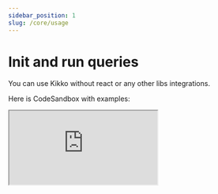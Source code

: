```yaml
---
sidebar_position: 1
slug: /core/usage
---
```


# Init and run queries

You can use Kikko without react or any other libs integrations.

Here is CodeSandbox with examples:

<iframe
  src="https://codesandbox.io/embed/kikko-typescript-basic-example-mo1ie4?fontsize=14&hidenavigation=1&theme=dark&view=editor"
  style={{
    width: "100%",
    height: 500,
    border: 0,
    borderRadius: 4,
    overflow: "hidden"
  }}
  title="Kikko typescript basic example"
  allow="accelerometer; ambient-light-sensor; camera; encrypted-media; geolocation; gyroscope; hid; microphone; midi; payment; usb; vr; xr-spatial-tracking"
  sandbox="allow-forms allow-modals allow-popups allow-presentation allow-same-origin allow-scripts"
/>

## Init Kikko

```typescript
const db = await initDbClient({
  dbName: "helloWorld4",
  dbBackend: absurdWebBackend({
    wasmUrl: "https://kikko-doc.netlify.app/wasm/sql-wasm.wasm",
  }),
  plugins: [
    // migrationsPlugin({ migrations: [] }), // Uncomment if you need migration support
    // reactiveQueriesPlugin() // Uncomment if you want to use listenQueries()
  ],
});
```

## Run queries

```typescript
// One query
const title = "title";
const content = "content";
const title2 = "title2";
const content2 = "content2";

await db.runQuery(
  sql`INSERT INTO ${sql.table`notes`}(id, title) VALUES(${title}, ${content})`
);

// Multiple queries

await db.runQueries([
  sql`INSERT INTO ${sql.table`notes`}(id, title) VALUES(${title}, ${content})`,
  sql`INSERT INTO ${sql.table`notes`}(id, title) VALUES(${title2}, ${content2})`,
]);

// You can also suppress log

await withSuppressedLog(db).runQueries([
  sql`INSERT INTO ${sql.table`notes`}(id, title) VALUES(${title}, ${content})`,
  sql`INSERT INTO ${sql.table`notes`}(id, title) VALUES(${title2}, ${content2})`,
]);

// Atomic transaction

await db.runInAtomicTransaction(async (scope) => {
  scope.addQuery(sql`DELETE FROM ${sql.table`comments`}`);

  await new Promise((resolve) => {
    setTimeout(() => resolve(), 2000);
  });

  scope.afterCommit(() => {
    console.log("After commit!");
  });

  scope.afterRollback(() => {
    console.log("After rollback!");
  });

  scope.addQuery(sql`DELETE FROM ${sql.table`notes`}`);
});

// Usual transaction

await db.runInTransaction(async (db) => {
  await db.runQueries([
    sql`INSERT INTO ${sql.table`notes`}(id, title) VALUES(${title}, ${content})`,
    sql`INSERT INTO ${sql.table`notes`}(id, title) VALUES(${title2}, ${content2})`,
  ]);

  db.runAfterTransactionCommitted(() => {
    console.log("Notes created!");
  });
});
```

